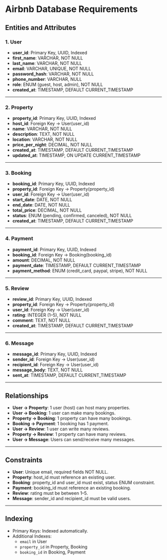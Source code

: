 # Airbnb Database Requirements

## Entities and Attributes

### 1. User
- **user_id**: Primary Key, UUID, Indexed
- **first_name**: VARCHAR, NOT NULL
- **last_name**: VARCHAR, NOT NULL
- **email**: VARCHAR, UNIQUE, NOT NULL
- **password_hash**: VARCHAR, NOT NULL
- **phone_number**: VARCHAR, NULL
- **role**: ENUM (guest, host, admin), NOT NULL
- **created_at**: TIMESTAMP, DEFAULT CURRENT_TIMESTAMP

---

### 2. Property
- **property_id**: Primary Key, UUID, Indexed
- **host_id**: Foreign Key → User(user_id)
- **name**: VARCHAR, NOT NULL
- **description**: TEXT, NOT NULL
- **location**: VARCHAR, NOT NULL
- **price_per_night**: DECIMAL, NOT NULL
- **created_at**: TIMESTAMP, DEFAULT CURRENT_TIMESTAMP
- **updated_at**: TIMESTAMP, ON UPDATE CURRENT_TIMESTAMP

---

### 3. Booking
- **booking_id**: Primary Key, UUID, Indexed
- **property_id**: Foreign Key → Property(property_id)
- **user_id**: Foreign Key → User(user_id)
- **start_date**: DATE, NOT NULL
- **end_date**: DATE, NOT NULL
- **total_price**: DECIMAL, NOT NULL
- **status**: ENUM (pending, confirmed, canceled), NOT NULL
- **created_at**: TIMESTAMP, DEFAULT CURRENT_TIMESTAMP

---

### 4. Payment
- **payment_id**: Primary Key, UUID, Indexed
- **booking_id**: Foreign Key → Booking(booking_id)
- **amount**: DECIMAL, NOT NULL
- **payment_date**: TIMESTAMP, DEFAULT CURRENT_TIMESTAMP
- **payment_method**: ENUM (credit_card, paypal, stripe), NOT NULL

---

### 5. Review
- **review_id**: Primary Key, UUID, Indexed
- **property_id**: Foreign Key → Property(property_id)
- **user_id**: Foreign Key → User(user_id)
- **rating**: INTEGER (1–5), NOT NULL
- **comment**: TEXT, NOT NULL
- **created_at**: TIMESTAMP, DEFAULT CURRENT_TIMESTAMP

---

### 6. Message
- **message_id**: Primary Key, UUID, Indexed
- **sender_id**: Foreign Key → User(user_id)
- **recipient_id**: Foreign Key → User(user_id)
- **message_body**: TEXT, NOT NULL
- **sent_at**: TIMESTAMP, DEFAULT CURRENT_TIMESTAMP

---

## Relationships
- **User → Property**: 1 user (host) can host many properties.
- **User → Booking**: 1 user can make many bookings.
- **Property → Booking**: 1 property can have many bookings.
- **Booking → Payment**: 1 booking has 1 payment.
- **User → Review**: 1 user can write many reviews.
- **Property → Review**: 1 property can have many reviews.
- **User → Message**: Users can send/receive many messages.

---

## Constraints
- **User**: Unique email, required fields NOT NULL.
- **Property**: host_id must reference an existing user.
- **Booking**: property_id and user_id must exist, status ENUM constraint.
- **Payment**: booking_id must reference an existing booking.
- **Review**: rating must be between 1–5.
- **Message**: sender_id and recipient_id must be valid users.

---

## Indexing
- Primary Keys: Indexed automatically.
- Additional Indexes:
  - `email` in User
  - `property_id` in Property, Booking
  - `booking_id` in Booking, Payment
